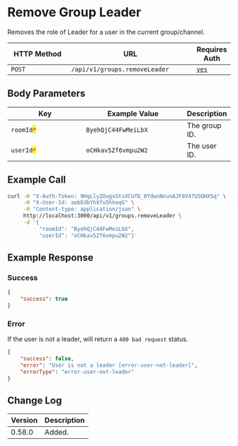 # Remove Group Leader

Removes the role of Leader for a user in the current group/channel.

<table><thead><tr><th width="180">HTTP Method</th><th width="313">URL</th><th>Requires Auth</th></tr></thead><tbody><tr><td><code>POST</code></td><td><code>/api/v1/groups.removeLeader</code></td><td><a href="../../authentication-endpoints/"><code>yes</code></a></td></tr></tbody></table>

## Body Parameters

<table><thead><tr><th width="199.33333333333331">Key</th><th width="246">Example Value</th><th>Description</th></tr></thead><tbody><tr><td><code>roomId</code><mark style="color:red;"><code>*</code></mark></td><td><code>ByehQjC44FwMeiLbX</code></td><td>The group ID.</td></tr><tr><td><code>userId</code><mark style="color:red;"><code>*</code></mark></td><td><code>oCHkav5Zf6vmpu2W2</code></td><td>The user ID.</td></tr></tbody></table>

## Example Call

```bash
curl -H "X-Auth-Token: 9HqLlyZOugoStsXCUfD_0YdwnNnunAJF8V47U3QHXSq" \
     -H "X-User-Id: aobEdbYhXfu5hkeqG" \
     -H "Content-type: application/json" \
     http://localhost:3000/api/v1/groups.removeLeader \
     -d '{
          "roomId": "ByehQjC44FwMeiLbX", 
          "userId": "oCHkav5Zf6vmpu2W2"}'
```

## Example Response

### Success

```json
{
    "success": true
}
```

### Error

If the user is not a leader, will return a `400 bad request` status.

```json
{
    "success": false,
    "error": "User is not a leader [error-user-not-leader]",
    "errorType": "error-user-not-leader"
}
```

## Change Log

| Version | Description |
| ------- | ----------- |
| 0.58.0  | Added.      |
